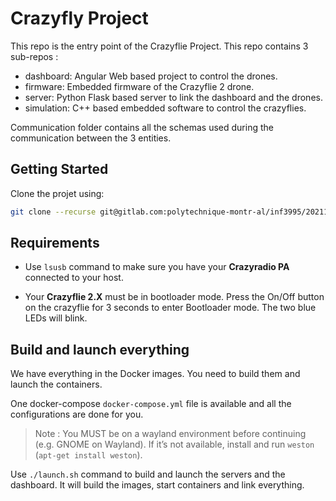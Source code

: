 # Crazyfly Project

This repo is the entry point of the Crazyflie Project. This repo contains 3 sub-repos :
* dashboard: Angular Web based project to control the drones.
* firmware: Embedded firmware of the Crazyflie 2 drone.
* server: Python Flask based server to link the dashboard and the drones.
* simulation: C++ based embedded software to control the crazyflies. 

Communication folder contains all the schemas used during the communication between the 3 entities.

## Getting Started

Clone the projet using:

```sh
git clone --recurse git@gitlab.com:polytechnique-montr-al/inf3995/20211/equipe-203/crazyflie-project.git
```

## Requirements

* Use `lsusb` command to make sure you have your **Crazyradio PA** connected to your host.

* Your **Crazyflie 2.X** must be in bootloader mode.
  Press the On/Off button on the crazyflie for 3 seconds to enter Bootloader mode. The two blue LEDs will blink.

## Build and launch everything

We have everything in the Docker images. You need to build them and launch the containers.

One docker-compose `docker-compose.yml` file is available and all the configurations are done for you.

> Note : You MUST be on a wayland environment before continuing (e.g. GNOME on Wayland). If it’s not available, install and run `weston` (`apt-get install weston`).

Use `./launch.sh` command to build and launch the servers and the dashboard. It will build the images, start containers and link everything.
